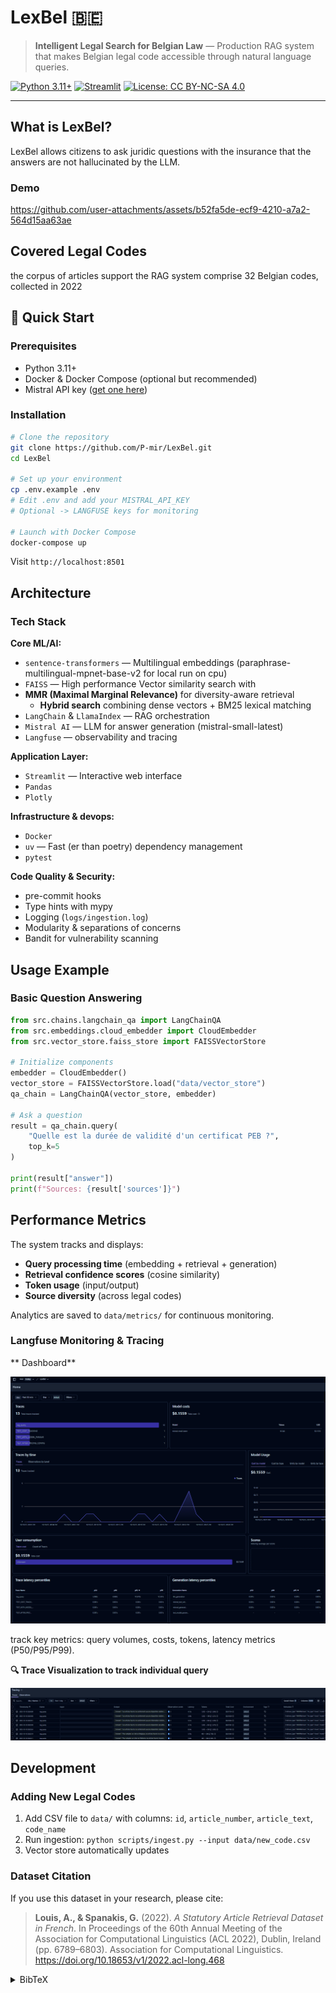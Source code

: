 # LexBel 🇧🇪

> **Intelligent Legal Search for Belgian Law** — Production RAG system that makes Belgian legal code accessible through natural language queries.

[![Python 3.11+](https://img.shields.io/badge/python-3.11+-blue.svg)](https://www.python.org/downloads/)
[![Streamlit](https://img.shields.io/badge/streamlit-1.25+-FF4B4B.svg)](https://streamlit.io)
[![License: CC BY-NC-SA 4.0](https://img.shields.io/badge/License-CC%20BY--NC--SA%204.0-lightgrey.svg)](https://creativecommons.org/licenses/by-nc-sa/4.0/)

---

## What is LexBel?

LexBel allows citizens to ask juridic questions with the insurance that the answers are not hallucinated by the LLM.

### Demo


https://github.com/user-attachments/assets/b52fa5de-ecf9-4210-a7a2-564d15aa63ae


## Covered Legal Codes

the corpus of articles support the RAG system comprise 32 Belgian codes, collected in 2022


## 🚀 Quick Start

### Prerequisites

- Python 3.11+
- Docker & Docker Compose (optional but recommended)
- Mistral API key ([get one here](https://console.mistral.ai/))

### Installation


```bash
# Clone the repository
git clone https://github.com/P-mir/LexBel.git
cd LexBel

# Set up your environment
cp .env.example .env
# Edit .env and add your MISTRAL_API_KEY
# Optional -> LANGFUSE keys for monitoring

# Launch with Docker Compose
docker-compose up
```

Visit `http://localhost:8501`





## Architecture


### Tech Stack

**Core ML/AI:**
- `sentence-transformers` — Multilingual embeddings (paraphrase-multilingual-mpnet-base-v2 for local run on cpu)
- `FAISS` — High performance Vector similarity search with
- **MMR (Maximal Marginal Relevance)** for diversity-aware retrieval
  - **Hybrid search** combining dense vectors + BM25 lexical matching
- `LangChain` & `LlamaIndex` — RAG orchestration
- `Mistral AI` — LLM for answer generation (mistral-small-latest)
- `Langfuse` — observability and tracing

**Application Layer:**
- `Streamlit` — Interactive web interface
- `Pandas`
- `Plotly`

**Infrastructure & devops:**
- `Docker`
- `uv` — Fast (er than poetry) dependency management
- `pytest`

**Code Quality & Security:**

- pre-commit hooks
- Type hints with mypy
- Logging (`logs/ingestion.log`)
- Modularity & separations of concerns
- Bandit for vulnerability scanning


##  Usage Example

### Basic Question Answering

```python
from src.chains.langchain_qa import LangChainQA
from src.embeddings.cloud_embedder import CloudEmbedder
from src.vector_store.faiss_store import FAISSVectorStore

# Initialize components
embedder = CloudEmbedder()
vector_store = FAISSVectorStore.load("data/vector_store")
qa_chain = LangChainQA(vector_store, embedder)

# Ask a question
result = qa_chain.query(
    "Quelle est la durée de validité d'un certificat PEB ?",
    top_k=5
)

print(result["answer"])
print(f"Sources: {result['sources']}")
```



## Performance Metrics

The system tracks and displays:
- **Query processing time** (embedding + retrieval + generation)
- **Retrieval confidence scores** (cosine similarity)
- **Token usage** (input/output)
- **Source diversity** (across legal codes)

Analytics are saved to `data/metrics/` for continuous monitoring.



### Langfuse Monitoring & Tracing


** Dashboard**

![Langfuse Dashboard](assets/langfuse_dashboard.png)

track key metrics: query volumes, costs, tokens, latency metrics (P50/P95/P99).

**🔍 Trace Visualization to track individual query**

![Langfuse Tracing](assets/langfuse_tracing.png)

##  Development


### Adding New Legal Codes

1. Add CSV file to `data/` with columns: `id`, `article_number`, `article_text`, `code_name`
2. Run ingestion: `python scripts/ingest.py --input data/new_code.csv`
3. Vector store automatically updates

### Dataset Citation

If you use this dataset in your research, please cite:

> **Louis, A., & Spanakis, G.** (2022). *A Statutory Article Retrieval Dataset in French*.
> In Proceedings of the 60th Annual Meeting of the Association for Computational Linguistics (ACL 2022),
> Dublin, Ireland (pp. 6789–6803). Association for Computational Linguistics.
> https://doi.org/10.18653/v1/2022.acl-long.468

<details>
<summary>BibTeX</summary>

```bibtex
@inproceedings{louis2022statutory,
  title = {A Statutory Article Retrieval Dataset in French},
  author = {Louis, Antoine and Spanakis, Gerasimos},
  booktitle = {Proceedings of the 60th Annual Meeting of the Association for Computational Linguistics},
  month = may,
  year = {2022},
  address = {Dublin, Ireland},
  publisher = {Association for Computational Linguistics},
  url = {https://aclanthology.org/2022.acl-long.468/},
  doi = {10.18653/v1/2022.acl-long.468},
  pages = {6789–6803},
}
```

</details>

